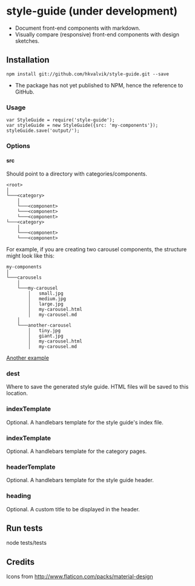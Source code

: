 # style-guide (under development)

* Document front-end components with markdown.
* Visually compare (responsive) front-end components with design sketches.

## Installation

    npm install git://github.com/hkvalvik/style-guide.git --save

* The package has not yet published to NPM, hence the reference to GitHub.

### Usage

    var StyleGuide = require('style-guide');
    var styleGuide = new StyleGuide({src: 'my-components'});
    styleGuide.save('output/');

### Options

#### src

Should point to a directory with categories/components.

    <root>
    │
    └───<category>
        │
        └───<component>
        └───<component>
        └───<component>
    └───<category>
        │
        └───<component>
        └───<component>

For example, if you are creating two carousel components, the structure might look like this:

    my-components
    │
    └───carousels
        │
        └───my-carousel
            │   small.jpg
            │   medium.jpg
            │   large.jpg
            │   my-carousel.html
            │   my-carousel.md
        │
        └───another-carousel
            │   tiny.jpg
            │   giant.jpg
            │   my-carousel.html
            │   my-carousel.md


[Another example](https://github.com/hkvalvik/style-guide/tree/master/tests/fixtures)

### dest

Where to save the generated style guide. HTML files will be saved to this location.

### indexTemplate

Optional. A handlebars template for the style guide's index file.

### indexTemplate

Optional. A handlebars template for the category pages.

### headerTemplate

Optional. A handlebars template for the style guide header.

### heading

Optional. A custom title to be displayed in the header.

## Run tests

node tests/tests

## Credits

Icons from http://www.flaticon.com/packs/material-design
